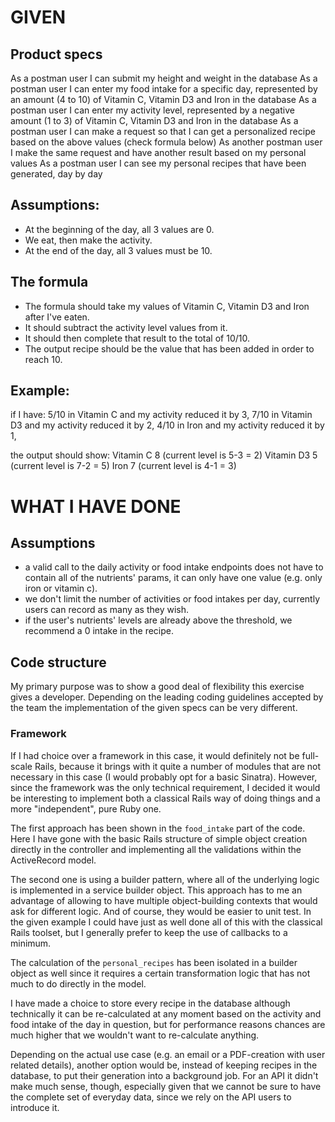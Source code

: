 # GIVEN
## Product specs
As a postman user I can submit my height and weight in the database
As a postman user I can enter my food intake for a specific day, represented by an amount (4 to 10) of Vitamin C, Vitamin D3 and Iron in the database
As a postman user I can enter my activity level, represented by a negative amount (1 to 3) of Vitamin C, Vitamin D3 and Iron in the database
As a postman user I can make a request so that I can get a personalized recipe based on the above values (check formula below)
As another postman user I make the same request and have another result based on my personal values
As a postman user I can see my personal recipes that have been generated, day by day

## Assumptions:
- At the beginning of the day, all 3 values are 0.
- We eat, then make the activity.
- At the end of the day, all 3 values must be 10.

## The formula
- The formula should take my values of Vitamin C, Vitamin D3 and Iron after I've eaten.
- It should subtract the activity level values from it.
- It should then complete that result to the total of 10/10.
- The output recipe should be the value that has been added in order to reach 10.

## Example: 
if I have:
5/10 in Vitamin C and my activity reduced it by 3,
7/10 in Vitamin D3 and my activity reduced it by 2,
4/10 in Iron and my activity reduced it by 1,

the output should show:
Vitamin C 8 (current level is 5-3 = 2)
Vitamin D3 5 (current level is 7-2 = 5)
Iron 7 (current level is 4-1 = 3)

# WHAT I HAVE DONE

## Assumptions
- a valid call to the daily activity or food intake endpoints does not have to contain all of the nutrients' params, it can only have one value (e.g. only iron or vitamin c).
- we don't limit the number of activities or food intakes per day, currently users can record as many as they wish.
- if the user's nutrients' levels are already above the threshold, we recommend a 0 intake in the recipe.


## Code structure
My primary purpose was to show a good deal of flexibility this exercise gives a developer. Depending on the leading coding guidelines accepted by the team the implementation of the given specs can be very different. 

### Framework
If I had choice over a framework in this case, it would definitely not be full-scale Rails, because it brings with it quite a number of modules that are not necessary in this case (I would probably opt for a basic Sinatra).
However, since the framework was the only technical requirement, I decided it would be interesting to implement both a classical Rails way of doing things and a more "independent", pure Ruby one.

The first approach has been shown in the `food_intake` part of the code. Here I have gone with the basic Rails structure of simple object creation directly in the controller and implementing all the validations within the ActiveRecord model.

The second one is using a builder pattern, where all of the underlying logic is implemented in a service builder object. This approach has to me an advantage of allowing to have multiple object-building contexts that would ask for different logic. And of course, they would be easier to unit test. In the given example I could have just as well done all of this with the classical Rails toolset, but I generally prefer to keep the use of callbacks to a minimum.

The calculation of the `personal_recipes` has been isolated in a builder object as well since it requires a certain transformation logic that has not much to do directly in the model. 

I have made a choice to store every recipe in the database although technically it can be re-calculated at any moment based on the activity and food intake of the day in question, but for performance reasons chances are much higher that we wouldn't want to re-calculate anything. 

Depending on the actual use case (e.g. an email or a PDF-creation with user related details), another option would be, instead of keeping recipes in the database, to put their generation into a background job. 
For an API it didn't make much sense, though, especially given that we cannot be sure to have the complete set of everyday data, since we rely on the API users to introduce it.



